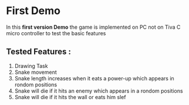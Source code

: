 # First Demo
In this **first version Demo** the game is implemented on PC not on Tiva C micro controller to test the basic features 

## Tested Features : 
1) Drawing Task  
2) Snake movement  
3) Snake length increases when it eats a power-up which appears in rondom positions                      
4) Snake will die if it hits an enemy which appears in a rondom positions
5) Snake will die if it hits the wall or eats him slef 

